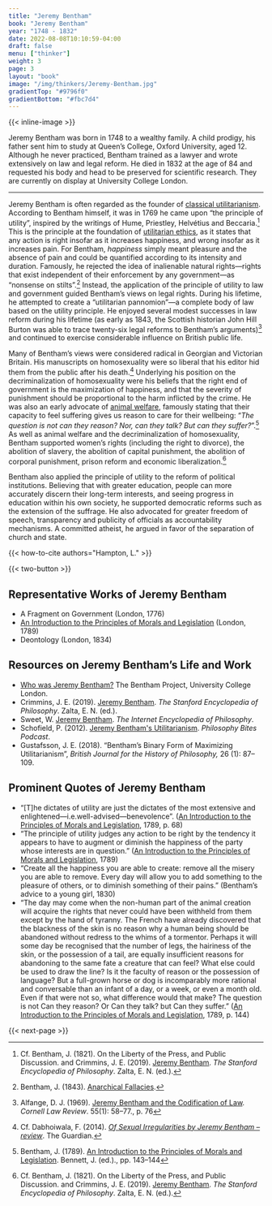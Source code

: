 ```yaml
---
title: "Jeremy Bentham"
book: "Jeremy Bentham"
year: "1748 - 1832"
date: 2022-08-08T10:10:59-04:00
draft: false
menu: ["thinker"]
weight: 3
page: 3
layout: "book"
image: "/img/thinkers/Jeremy-Bentham.jpg"
gradientTop: "#9796f0"
gradientBottom: "#fbc7d4"
---
```


{{< inline-image >}}

Jeremy Bentham was born in 1748 to a wealthy family. A child prodigy, his father sent him to study at Queen’s College, Oxford University, aged 12. Although he never practiced, Bentham trained as a lawyer and wrote extensively on law and legal reform. He died in 1832 at the age of 84 and requested his body and head to be preserved for scientific research. They are currently on display at University College London.

---

Jeremy Bentham is often regarded as the founder of [classical utilitarianism](/types-of-utilitarianism#the-two-elements-of-classical-utilitarianism). According to Bentham himself, it was in 1769 he came upon “the principle of utility”, inspired by the writings of Hume, Priestley, Helvétius and Beccaria.[^1] This is the principle at the foundation of [utilitarian ethics](/introduction-to-utilitarianism), as it states that any action is right insofar as it increases happiness, and wrong insofar as it increases pain. For Bentham, _happiness_ simply meant pleasure and the absence of pain and could be quantified according to its intensity and duration. Famously, he rejected the idea of inalienable natural rights—rights that exist independent of their enforcement by any government—as “nonsense on stilts”.[^2] Instead, the application of the principle of utility to law and government guided Bentham’s views on legal rights. During his lifetime, he attempted to create a “utilitarian pannomion”—a complete body of law based on the utility principle. He enjoyed several modest successes in law reform during his lifetime (as early as 1843, the Scottish historian John Hill Burton was able to trace twenty-six legal reforms to Bentham’s arguments)[^3] and continued to exercise considerable influence on British public life.

Many of Bentham’s views were considered radical in Georgian and Victorian Britain. His manuscripts on homosexuality were so liberal that his editor hid them from the public after his death.[^4] Underlying his position on the decriminalization of homosexuality were his beliefs that the right end of government is the maximization of happiness, and that the severity of punishment should be proportional to the harm inflicted by the crime. He was also an early advocate of [animal welfare](/acting-on-utilitarianism#farm-animal-welfare), famously stating that their capacity to feel suffering gives us reason to care for their wellbeing: “_The question is not can they reason? Nor, can they talk? But can they suffer?_”.[^5] As well as animal welfare and the decriminalization of homosexuality, Bentham supported women’s rights (including the right to divorce), the abolition of slavery, the abolition of capital punishment, the abolition of corporal punishment, prison reform and economic liberalization.[^6]

Bentham also applied the principle of utility to the reform of political institutions. Believing that with greater education, people can more accurately discern their long-term interests, and seeing progress in education within his own society, he supported democratic reforms such as the extension of the suffrage. He also advocated for greater freedom of speech, transparency and publicity of officials as accountability mechanisms. A committed atheist, he argued in favor of the separation of church and state.

{{< how-to-cite authors="Hampton, L." >}}

{{< two-button >}}

## Representative Works of Jeremy Bentham

* A Fragment on Government (London, 1776)
* [An Introduction to the Principles of Morals and Legislation](https://www.earlymoderntexts.com/assets/pdfs/bentham1780.pdf) (London, 1789)
* Deontology (London, 1834)

## Resources on Jeremy Bentham’s Life and Work

* [Who was Jeremy Bentham?](https://www.ucl.ac.uk/bentham-project/who-was-jeremy-bentham) The Bentham Project, University College London.
* Crimmins, J. E. (2019). [Jeremy Bentham](https://plato.stanford.edu/entries/bentham/ ). _The Stanford Encyclopedia of Philosophy_. Zalta, E. N. (ed.).
* Sweet, W. [Jeremy Bentham](https://plato.stanford.edu/entries/bentham/ ). _The Internet Encyclopedia of Philosophy_.
* Schofield, P. (2012). [Jeremy Bentham's Utilitarianism](https://philosophybites.com/2012/02/philip-schofield-on-jeremy-benthams-utilitarianism.html). _Philosophy Bites Podcast_.
* Gustafsson, J. E. (2018). “Bentham’s Binary Form of Maximizing Utilitarianism”, _British Journal for the History of Philosophy,_ 26 (1): 87–109.

## Prominent Quotes of Jeremy Bentham

* “[T]he dictates of utility are just the dictates of the most extensive and enlightened—i.e.well-advised—benevolence”. ([An Introduction to the Principles of Morals and Legislation](https://www.earlymoderntexts.com/assets/pdfs/bentham1780.pdf), 1789, p. 68)
* “The principle of utility judges any action to be right by the tendency it appears to have to augment or diminish the happiness of the party whose interests are in question.” ([An Introduction to the Principles of Morals and Legislation](https://www.earlymoderntexts.com/assets/pdfs/bentham1780.pdf), 1789)
* “Create all the happiness you are able to create: remove all the misery you are able to remove. Every day will allow you to add something to the pleasure of others, or to diminish something of their pains.” (Bentham’s advice to a young girl, 1830)
* “The day may come when the non-human part of the animal creation will acquire the rights that never could have been withheld from them except by the hand of tyranny. The French have already discovered that the blackness of the skin is no reason why a human being should be abandoned without redress to the whims of a tormentor. Perhaps it will some day be recognised that the number of legs, the hairiness of the skin, or the possession of a tail, are equally insufficient reasons for abandoning to the same fate a creature that can feel? What else could be used to draw the line? Is it the faculty of reason or the possession of language? But a full-grown horse or dog is incomparably more rational and conversable than an infant of a day, or a week, or even a month old. Even if that were not so, what difference would that make? The question is not Can they reason? Or Can they talk? but Can they suffer.” ([An Introduction to the Principles of Morals and Legislation](https://www.earlymoderntexts.com/assets/pdfs/bentham1780.pdf), 1789, p. 144)

{{< next-page >}}

[^1]:
     Cf. Bentham, J. (1821). On the Liberty of the Press, and Public Discussion.
    and Crimmins, J. E. (2019). [Jeremy Bentham](https://plato.stanford.edu/entries/bentham/ ). _The Stanford Encyclopedia of Philosophy_. Zalta, E. N. (ed.).

[^2]:
     Bentham, J. (1843). [Anarchical Fallacies](http://fs2.american.edu/dfagel/www/Class%20Readings/Bentham/AnarchichalFallicies_excerpt.pdf).

[^3]:
     Alfange, D. J. (1969). [Jeremy Bentham and the Codification of Law](https://scholarship.law.cornell.edu/cgi/viewcontent.cgi?article=4605&context=clr ). _Cornell Law Review_. 55(1): 58–77., p. 76

[^4]:
     Cf. Dabhoiwala, F. (2014). _[Of Sexual Irregularities by Jeremy Bentham – review](https://www.theguardian.com/books/2014/jun/26/sexual-irregularities-morality-jeremy-bentham-review#comments)_. The Guardian.

[^5]:
     Bentham, J. (1789). [An Introduction to the Principles of Morals and Legislation](https://www.earlymoderntexts.com/assets/pdfs/bentham1780.pdf). Bennett, J. (ed.)., pp. 143–144

[^6]:
     Cf. Bentham, J. (1821). On the Liberty of the Press, and Public Discussion.
    and Crimmins, J. E. (2019). [Jeremy Bentham](https://plato.stanford.edu/entries/bentham/ ). _The Stanford Encyclopedia of Philosophy_. Zalta, E. N. (ed.).
